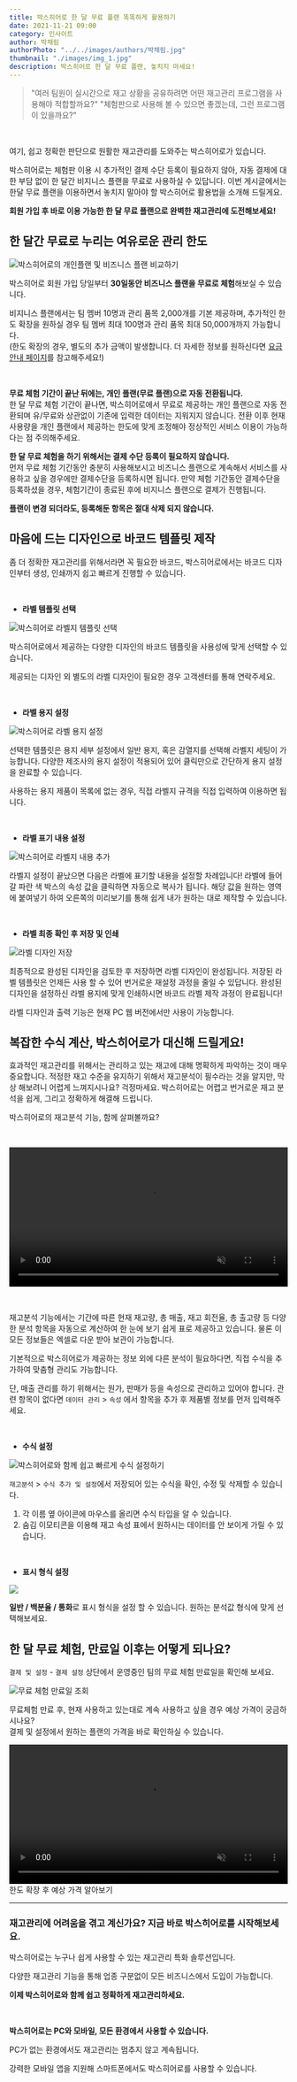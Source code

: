 ```yaml
---
title: 박스히어로 한 달 무료 플랜 똑똑하게 활용하기
date: 2021-11-21 09:00
category: 인사이트
author: 박채림
authorPhoto: "../../images/authors/박채림.jpg"
thumbnail: "./images/img_1.jpg"
description: 박스히어로 한 달 무료 플랜, 놓치지 마세요!
---
```


> "여러 팀원이 실시간으로 재고 상황을 공유하려면 어떤 재고관리 프로그램을 사용해야 적합할까요?"
> "체험판으로 사용해 볼 수 있으면 좋겠는데, 그런 프로그램이 있을까요?"

<br/>

여기, 쉽고 정확한 판단으로 원활한 재고관리를 도와주는 박스히어로가 있습니다.

박스히어로는 체험판 이용 시 추가적인 결제 수단 등록이 필요하지 않아, 자동 결제에 대한 부담 없이 한 달간 비지니스 플랜을 무료로 사용하실 수 있답니다. 이번 게시글에서는 한달 무료 플랜을 이용하면서 놓치지 말아야 할 박스히어로 활용법을 소개해 드릴게요.

**회원 가입 후 바로 이용 가능한 한 달 무료 플랜으로 완벽한 재고관리에 도전해보세요!**

## 한 달간 무료로 누리는 여유로운 관리 한도

![박스히어로의 개인플랜 및 비즈니스 플랜 비교하기](images/img_2.png)

박스히어로 회원 가입 당일부터 **30일동안 비즈니스 플랜을 무료로 체험**해보실 수 있습니다.

비지니스 플랜에서는 팀 멤버 10명과 관리 품목 2,000개를 기본 제공하며, 추가적인 한도 확장을 원하실 경우 팀 멤버 최대 100명과 관리 품목 최대 50,000개까지 가능합니다.<br/>
<gray-text>(한도 확장의 경우, 별도의 추가 금액이 발생합니다. 더 자세한 정보를 원하신다면 [요금 안내 페이지](https://www.boxhero-app.com/ko/pricing/)를 참고해주세요!)</gray-text>

<br/>

<gray-box>

**무료 체험 기간이 끝난 뒤에는, 개인 플랜(무료 플랜)으로 자동 전환됩니다.**<br/>
한 달 무료 체험 기간이 끝나면, 박스히어로에서 무료로 제공하는 개인 플랜으로 자동 전환되며 유/무료와 상관없이 기존에 입력한 데이터는 지워지지 않습니다. 전환 이후 현재 사용량을 개인 플랜에서 제공하는 한도에 맞게 조정해야 정상적인 서비스 이용이 가능하다는 점 주의해주세요.

**한 달 무료 체험을 하기 위해서는 결제 수단 등록이 필요하지 않습니다.** <br/>
먼저 무료 체험 기간동안 충분히 사용해보시고 비즈니스 플랜으로 계속해서 서비스를 사용하고 싶을 경우에만 결제수단을 등록하시면 됩니다. 만약 체험 기간동안 결제수단을 등록하셨을 경우, 체험기간이 종료된 후에 비지니스 플랜으로 결제가 진행됩니다.

**플랜이 변경 되더라도, 등록해둔 항목은 절대 삭제 되지 않습니다.**

</gray-box>

## 마음에 드는 디자인으로 바코드 템플릿 제작

좀 더 정확한 재고관리를 위해서라면 꼭 필요한 바코드, 박스히어로에서는 바코드 디자인부터 생성, 인쇄까지 쉽고 빠르게 진행할 수 있습니다.

<br/>

- **라벨 템플릿 선택**

![박스히어로 라벨지 템플릿 선택](images/img_3.png)

박스히어로에서 제공하는 다양한 디자인의 바코드 템플릿을 사용성에 맞게 선택할 수 있습니다.

<tip-box>

제공되는 디자인 외 별도의 라벨 디자인이 필요한 경우 고객센터를 통해 연락주세요.

</tip-box>

<br/>

- **라벨 용지 설정**

![박스히어로 라벨 용지 설정](images/img_4.png)

선택한 템플릿은 용지 세부 설정에서 일반 용지, 혹은 감열지를 선택해 라벨지 세팅이 가능합니다. 다양한 제조사의 용지 설정이 적용되어 있어 클릭만으로 간단하게 용지 설정을 완료할 수 있습니다.

사용하는 용지 제품이 목록에 없는 경우, 직접 라벨지 규격을 직접 입력하여 이용하면 됩니다.

<br/>

- **라벨 표기 내용 설정**

![박스히어로 라벨지 내용 추가](images/img_5.png)

라벨지 설정이 끝났으면 다음은 라벨에 표기할 내용을 설정할 차례입니다! 라벨에 들어갈 파란 색 박스의 속성 값을 클릭하면 자동으로 복사가 됩니다. 해당 값을 원하는 영역에 붙여넣기 하여 오른쪽의 미리보기를 통해 쉽게 내가 원하는 대로 제작할 수 있습니다.

<br/>

- **라벨 최종 확인 후 저장 및 인쇄**

![라벨 디자인 저장](images/img_6.png)

최종적으로 완성된 디자인을 검토한 후 저장하면 라벨 디자인이 완성됩니다. 저장된 라벨 템플릿은 언제든 사용 할 수 있어 번거로운 재설정 과정을 줄일 수 있답니다. 완성된 디자인을 설정하신 라벨 용지에 맞게 인쇄하시면 바코드 라벨 제작 과정이 완료됩니다!

<caution-box>

라벨 디자인과 출력 기능은 현재 PC 웹 버전에서만 사용이 가능합니다.

</caution-box>

## 복잡한 수식 계산, 박스히어로가 대신해 드릴게요!

효과적인 재고관리를 위해서는 관리하고 있는 재고에 대해 명확하게 파악하는 것이 매우 중요합니다. 적정한 재고 수준을 유지하기 위해서 재고분석이 필수라는 것을 알지만, 막상 해보려니 어렵게 느껴지시나요? 걱정마세요. 박스히어로는 어렵고 번거로운 재고 분석을 쉽게, 그리고 정확하게 해결해 드립니다.

박스히어로의 재고분석 기능, 함께 살펴볼까요?

<br/>

<video src="images/img_7.mp4" style="width:100%" muted autoplay loop playsinline></video>
<invisible></invisible>

<br/>

재고분석 기능에서는 기간에 따른 현재 재고량, 총 매출, 재고 회전율, 총 출고량 등 다양한 분석 항목을 자동으로 계산하여 한 눈에 보기 쉽게 표로 제공하고 있습니다. 물론 이 모든 정보들은 엑셀로 다운 받아 보관이 가능합니다.

기본적으로 박스히어로가 제공하는 정보 외에 다른 분석이 필요하다면, 직접 수식을 추가하여 맞춤형 관리도 가능합니다.

<caution-box>

단, 매출 관리를 하기 위해서는 원가, 판매가 등을 속성으로 관리하고 있어야 합니다. 관련 항목이 없다면 `데이터 관리` > `속성` 에서 항목을 추가 후 제품별 정보를 먼저 입력해주세요.

</caution-box>

<br/>

- **수식 설정**

![박스히어로와 함께 쉽고 빠르게 수식 설정하기](images/img_8.png)

`재고분석` > `수식 추가 및 설정`에서 저장되어 있는 수식을 확인, 수정 및 삭제할 수 있습니다.

1. 각 이름 옆 아이콘에 마우스를 올리면 수식 타입을 알 수 있습니다.
2. 숨김 이모티콘을 이용해 재고 속성 표에서 원하시는 데이터를 안 보이게 가릴 수 있습니다.

<br/>

- **표시 형식 설정**

![](images/img_9.png)

**일반 / 백분율 / 통화**로 표시 형식을 설정 할 수 있습니다. 원하는 분석값 형식에 맞게 선택해보세요.

## 한 달 무료 체험, 만료일 이후는 어떻게 되나요?

`결제 및 설정` - `결제 설정` 상단에서 운영중인 팀의 무료 체험 만료일을 확인해 보세요.

![무료 체험 만료일 조회](images/img_10.png)

무료체험 만료 후, 현재 사용하고 있는대로 계속 사용하고 싶을 경우 예상 가격이 궁금하시나요?<br/>
결제 및 설정에서 원하는 플랜의 가격을 바로 확인하실 수 있습니다.

<video src="images/img_11.mp4" style="width:100%" muted autoplay loop playsinline></video>
<invisible>한도 확장 후 예상 가격 알아보기</invisible>

<hr/>

### 재고관리에 어려움을 겪고 계신가요? 지금 바로 박스히어로를 시작해보세요.

박스히어로는 누구나 쉽게 사용할 수 있는 재고관리 특화 솔루션입니다.

다양한 재고관리 기능을 통해 업종 구분없이 모든 비즈니스에서 도입이 가능합니다.

**이제 박스히어로와 함께 쉽고 정확하게 재고관리하세요.**

<br/>

<tip-box>

**박스히어로는 PC와 모바일, 모든 환경에서 사용할 수 있습니다.**

PC가 없는 환경에서도 재고관리는 멈추지 않고 계속됩니다.

강력한 모바일 앱을 지원해 스마트폰에서도 박스히어로를 사용할 수 있습니다.

</tip-box>





